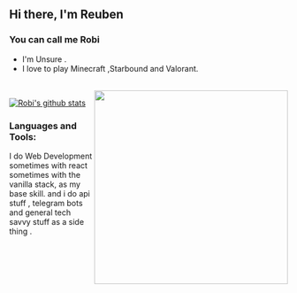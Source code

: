 ## Hi there, I'm Reuben 
### You can call me Robi

-  I'm Unsure .
-  I love to play Minecraft ,Starbound and Valorant.

<br />

<img align='right' src='https://thumbs.gfycat.com/BleakGorgeousAmoeba-size_restricted.gif' width='350'>

[![Robi's github stats](https://github-readme-stats-lime-theta.vercel.app/api?username=robimez&count_private=true&show_icons=true&theme=dark)](https://github.com/RobiMez/github-readme-stats)



### Languages and Tools:

I do Web Development sometimes with react sometimes with the vanilla stack, as my base skill.
and i do api stuff , telegram bots and general tech savvy stuff as a side thing .

